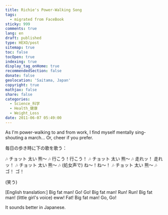 ```yaml
---
title: Richie's Power-Walking Song
tags:
  - migrated from FaceBook
sticky: 999
comments: true
lang: en
draft: published
type: HEXO/post
sitemap: true
toc: false
tocOpen: true
indexing: true
display_tag_onHome: true
recommendedSection: false
donate: false
geolocation: 'Saitama, Japan'
copyright: true
mathjax: false
share: false
categories:
  - Science_科学
  - Health_健康
  - Weight_Loss
date: 2011-06-07 05:49:00
---
```


As I'm power-walking to and from work, I find myself mentally sing-shouting a march... Or, cheer if you prefer. 

毎日の歩き時に下の歌を歌う：

🎶 チョット 太い 熊～
🎶 行こう！行こう！
🎶 チョット 太い 熊～
🎶 走れッ！ 走れッ！
🎶 チョット 太い 熊～
🎶 (処女声で) ね～！ね～！
🎶 チョット 太い 熊～
🎶 ゴ！ ゴ！

(笑う)



[English translation:]
Big fat man!
Go! Go!
Big fat man!
Run! Run!
Big fat man!
(little girl's voice) eww! Fat!
Big fat man!
Go, Go!

It sounds better in Japanese.